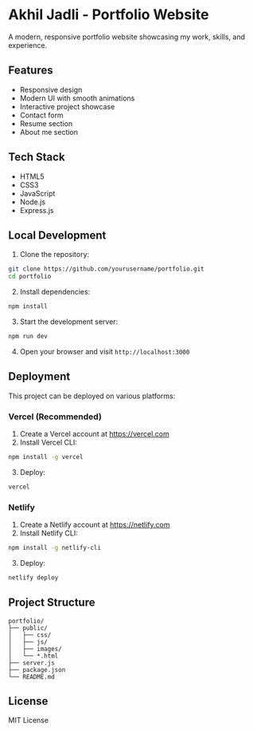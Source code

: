 # Akhil Jadli - Portfolio Website

A modern, responsive portfolio website showcasing my work, skills, and experience.

## Features

- Responsive design
- Modern UI with smooth animations
- Interactive project showcase
- Contact form
- Resume section
- About me section

## Tech Stack

- HTML5
- CSS3
- JavaScript
- Node.js
- Express.js

## Local Development

1. Clone the repository:
```bash
git clone https://github.com/yourusername/portfolio.git
cd portfolio
```

2. Install dependencies:
```bash
npm install
```

3. Start the development server:
```bash
npm run dev
```

4. Open your browser and visit `http://localhost:3000`

## Deployment

This project can be deployed on various platforms:

### Vercel (Recommended)

1. Create a Vercel account at https://vercel.com
2. Install Vercel CLI:
```bash
npm install -g vercel
```

3. Deploy:
```bash
vercel
```

### Netlify

1. Create a Netlify account at https://netlify.com
2. Install Netlify CLI:
```bash
npm install -g netlify-cli
```

3. Deploy:
```bash
netlify deploy
```

## Project Structure

```
portfolio/
├── public/
│   ├── css/
│   ├── js/
│   ├── images/
│   └── *.html
├── server.js
├── package.json
└── README.md
```

## License

MIT License 